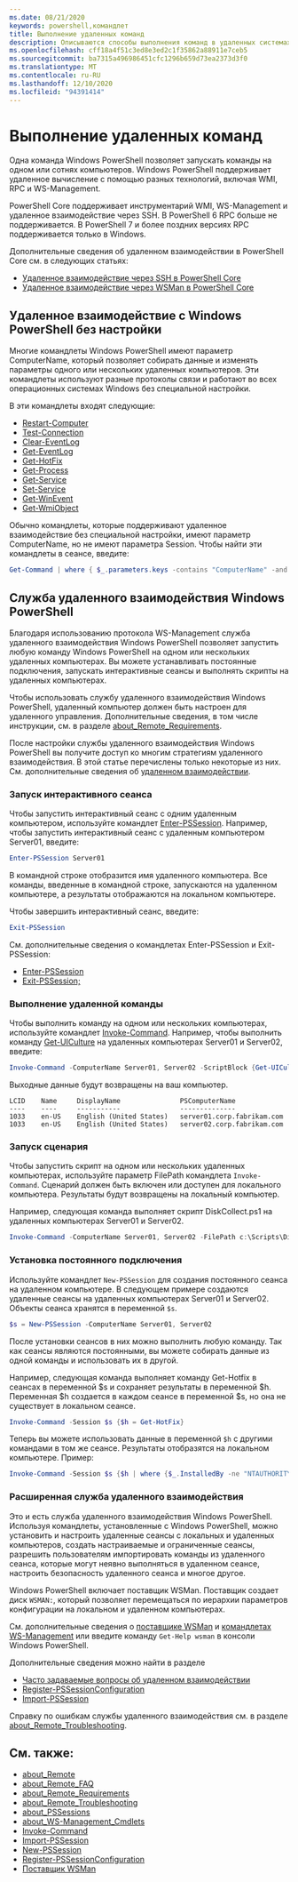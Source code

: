 ```yaml
---
ms.date: 08/21/2020
keywords: powershell,командлет
title: Выполнение удаленных команд
description: Описываются способы выполнения команд в удаленных системах с помощью PowerShell.
ms.openlocfilehash: cff18a4f51c3ed8e3ed2c1f35862a88911e7ceb5
ms.sourcegitcommit: ba7315a496986451cfc1296b659d73ea2373d3f0
ms.translationtype: MT
ms.contentlocale: ru-RU
ms.lasthandoff: 12/10/2020
ms.locfileid: "94391414"
---
```

# <a name="running-remote-commands"></a>Выполнение удаленных команд

Одна команда Windows PowerShell позволяет запускать команды на одном или сотнях компьютеров. Windows PowerShell поддерживает удаленное вычисление с помощью разных технологий, включая WMI, RPC и WS-Management.

PowerShell Core поддерживает инструментарий WMI, WS-Management и удаленное взаимодействие через SSH. В PowerShell 6 RPC больше не поддерживается. В PowerShell 7 и более поздних версиях RPC поддерживается только в Windows.

Дополнительные сведения об удаленном взаимодействии в PowerShell Core см. в следующих статьях:

- [Удаленное взаимодействие через SSH в PowerShell Core][ssh-remoting]
- [Удаленное взаимодействие через WSMan в PowerShell Core][wsman-remoting]

## <a name="windows-powershell-remoting-without-configuration"></a>Удаленное взаимодействие с Windows PowerShell без настройки

Многие командлеты Windows PowerShell имеют параметр ComputerName, который позволяет собирать данные и изменять параметры одного или нескольких удаленных компьютеров. Эти командлеты используют разные протоколы связи и работают во всех операционных системах Windows без специальной настройки.

В эти командлеты входят следующие:

- [Restart-Computer](/powershell/module/microsoft.powershell.management/restart-computer)
- [Test-Connection](/powershell/module/microsoft.powershell.management/test-connection)
- [Clear-EventLog](/powershell/module/microsoft.powershell.management/clear-eventlog)
- [Get-EventLog](/powershell/module/microsoft.powershell.management/get-eventlog)
- [Get-HotFix](/powershell/module/microsoft.powershell.management/get-hotfix)
- [Get-Process](/powershell/module/microsoft.powershell.management/get-process)
- [Get-Service](/powershell/module/microsoft.powershell.management/get-service)
- [Set-Service](/powershell/module/microsoft.powershell.management/set-service)
- [Get-WinEvent](/powershell/module/microsoft.powershell.diagnostics/get-winevent)
- [Get-WmiObject](/powershell/module/microsoft.powershell.management/get-wmiobject)

Обычно командлеты, которые поддерживают удаленное взаимодействие без специальной настройки, имеют параметр ComputerName, но не имеют параметра Session. Чтобы найти эти командлеты в сеансе, введите:

```powershell
Get-Command | where { $_.parameters.keys -contains "ComputerName" -and $_.parameters.keys -notcontains "Session"}
```

## <a name="windows-powershell-remoting"></a>Служба удаленного взаимодействия Windows PowerShell

Благодаря использованию протокола WS-Management служба удаленного взаимодействия Windows PowerShell позволяет запустить любую команду Windows PowerShell на одном или нескольких удаленных компьютерах. Вы можете устанавливать постоянные подключения, запускать интерактивные сеансы и выполнять скрипты на удаленных компьютерах.

Чтобы использовать службу удаленного взаимодействия Windows PowerShell, удаленный компьютер должен быть настроен для удаленного управления.
Дополнительные сведения, в том числе инструкции, см. в разделе [about_Remote_Requirements](/powershell/module/microsoft.powershell.core/about/about_remote_requirements).

После настройки службы удаленного взаимодействия Windows PowerShell вы получите доступ ко многим стратегиям удаленного взаимодействия.
В этой статье перечислены только некоторые из них. См. дополнительные сведения об [удаленном взаимодействии](/powershell/module/microsoft.powershell.core/about/about_remote).

### <a name="start-an-interactive-session"></a>Запуск интерактивного сеанса

Чтобы запустить интерактивный сеанс с одним удаленным компьютером, используйте командлет [Enter-PSSession](/powershell/module/microsoft.powershell.core/enter-pssession). Например, чтобы запустить интерактивный сеанс с удаленным компьютером Server01, введите:

```powershell
Enter-PSSession Server01
```

В командной строке отобразится имя удаленного компьютера. Все команды, введенные в командной строке, запускаются на удаленном компьютере, а результаты отображаются на локальном компьютере.

Чтобы завершить интерактивный сеанс, введите:

```powershell
Exit-PSSession
```

См. дополнительные сведения о командлетах Enter-PSSession и Exit-PSSession:

- [Enter-PSSession](/powershell/module/microsoft.powershell.core/enter-pssession)
- [Exit-PSSession;](/powershell/module/microsoft.powershell.core/exit-pssession)

### <a name="run-a-remote-command"></a>Выполнение удаленной команды

Чтобы выполнить команду на одном или нескольких компьютерах, используйте командлет [Invoke-Command](/powershell/module/microsoft.powershell.core/invoke-command). Например, чтобы выполнить команду [Get-UICulture](/powershell/module/microsoft.powershell.utility/get-uiculture) на удаленных компьютерах Server01 и Server02, введите:

```powershell
Invoke-Command -ComputerName Server01, Server02 -ScriptBlock {Get-UICulture}
```

Выходные данные будут возвращены на ваш компьютер.

```output
LCID    Name     DisplayName               PSComputerName
----    ----     -----------               --------------
1033    en-US    English (United States)   server01.corp.fabrikam.com
1033    en-US    English (United States)   server02.corp.fabrikam.com
```

### <a name="run-a-script"></a>Запуск сценария

Чтобы запустить скрипт на одном или нескольких удаленных компьютерах, используйте параметр FilePath командлета `Invoke-Command`. Сценарий должен быть включен или доступен для локального компьютера. Результаты будут возвращены на локальный компьютер.

Например, следующая команда выполняет скрипт DiskCollect.ps1 на удаленных компьютерах Server01 и Server02.

```powershell
Invoke-Command -ComputerName Server01, Server02 -FilePath c:\Scripts\DiskCollect.ps1
```

### <a name="establish-a-persistent-connection"></a>Установка постоянного подключения

Используйте командлет `New-PSSession` для создания постоянного сеанса на удаленном компьютере. В следующем примере создаются удаленные сеансы на удаленных компьютерах Server01 и Server02. Объекты сеанса хранятся в переменной `$s`.

```powershell
$s = New-PSSession -ComputerName Server01, Server02
```

После установки сеансов в них можно выполнить любую команду. Так как сеансы являются постоянными, вы можете собирать данные из одной команды и использовать их в другой.

Например, следующая команда выполняет команду Get-Hotfix в сеансах в переменной $s и сохраняет результаты в переменной $h. Переменная $h создается в каждом сеансе в переменной $s, но она не существует в локальном сеансе.

```powershell
Invoke-Command -Session $s {$h = Get-HotFix}
```

Теперь вы можете использовать данные в переменной `$h` с другими командами в том же сеансе. Результаты отобразятся на локальном компьютере. Пример:

```powershell
Invoke-Command -Session $s {$h | where {$_.InstalledBy -ne "NTAUTHORITY\SYSTEM"}}
```

### <a name="advanced-remoting"></a>Расширенная служба удаленного взаимодействия

Это и есть служба удаленного взаимодействия Windows PowerShell. Используя командлеты, установленные с Windows PowerShell, можно установить и настроить удаленные сеансы с локальных и удаленных компьютеров, создать настраиваемые и ограниченные сеансы, разрешить пользователям импортировать команды из удаленного сеанса, которые могут неявно выполняться в удаленном сеансе, настроить безопасность удаленного сеанса и многое другое.

Windows PowerShell включает поставщик WSMan. Поставщик создает диск `WSMAN:`, который позволяет перемещаться по иерархии параметров конфигурации на локальном и удаленном компьютерах.

См. дополнительные сведения о [поставщике WSMan](/powershell/module/microsoft.wsman.management/about/about_wsman_provider) и [командлетах WS-Management](/powershell/module/microsoft.wsman.management/about/about_ws-management_cmdlets) или введите команду `Get-Help wsman` в консоли Windows PowerShell.

Дополнительные сведения можно найти в разделе

- [Часто задаваемые вопросы об удаленном взаимодействии](/powershell/module/microsoft.powershell.core/about/about_remote_faq)
- [Register-PSSessionConfiguration](xref:Microsoft.PowerShell.Core.Register-PSSessionConfiguration)
- [Import-PSSession](xref:Microsoft.PowerShell.Utility.Import-PSSession)

Справку по ошибкам службы удаленного взаимодействия см. в разделе [about_Remote_Troubleshooting](/powershell/module/microsoft.powershell.core/about/about_Remote_Troubleshooting).

## <a name="see-also"></a>См. также:

- [about_Remote](/powershell/module/microsoft.powershell.core/about/about_remote_faq)
- [about_Remote_FAQ](/powershell/module/microsoft.powershell.core/about/about_remote_faq)
- [about_Remote_Requirements](/powershell/module/microsoft.powershell.core/about/about_remote_requirements)
- [about_Remote_Troubleshooting](/powershell/module/microsoft.powershell.core/about/about_Remote_Troubleshooting)
- [about_PSSessions](/powershell/module/microsoft.powershell.core/about/about_PSSessions)
- [about_WS-Management_Cmdlets](/powershell/module/microsoft.wsman.management/about/about_ws-management_cmdlets)
- [Invoke-Command](xref:Microsoft.PowerShell.Core.Invoke-Command)
- [Import-PSSession](xref:Microsoft.PowerShell.Utility.Import-PSSession)
- [New-PSSession](xref:Microsoft.PowerShell.Core.New-PSSession)
- [Register-PSSessionConfiguration](xref:Microsoft.PowerShell.Core.Register-PSSessionConfiguration)
- [Поставщик WSMan](/powershell/module/microsoft.wsman.management/about/about_wsman_provider)

[wsman-remoting]: WSMan-Remoting-in-PowerShell-Core.md
[ssh-remoting]: SSH-Remoting-in-PowerShell-Core.md
